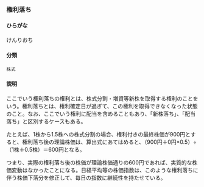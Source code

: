 <div style="display:none;">

## [あ行](securities-terms?id=あ行)
## [か行](securities-terms?id=か行)

</div>

### 権利落ち

#### ひらがな

けんりおち

#### 分類

`株式`

#### 説明

ここでいう権利落ちの権利とは、株式分割・増資等新株を取得する権利のことをいう。権利落ちとは、権利確定日が過ぎて、この権利を取得できなくなった状態のこと。なお、ここでいう権利に配当を含めることもあり、「新株落ち」、「配当落ち」と区別するケースもある。
 
たとえば、1株から1.5株への株式分割の場合、権利付きの最終株価が900円とすると、権利落ち後の理論株価は、算出式にあてはめると、（900円＋0円×0.5）÷（1株＋0.5株）＝600円となる。
 
つまり、実際の権利落ち後の株価が理論株価通りの600円であれば、実質的な株価変動はなかったことになる。日経平均等の株価指数は、このような権利落ちに伴う株価下落分を修正して、毎日の指数に継続性を持たせている。

<div style="display:none;">

## [さ行](securities-terms?id=さ行)
## [た行](securities-terms?id=た行)
## [な行](securities-terms?id=な行)
## [は行](securities-terms?id=は行)
## [ま行](securities-terms?id=ま行)
## [や行](securities-terms?id=や行)
## [ら行](securities-terms?id=ら行)
## [わ行](securities-terms?id=わ行)
## [英数字・記号](securities-terms?id=英数字・記号)

</div>

